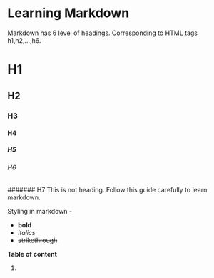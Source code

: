 # Learning Markdown

Markdown has 6 level of headings. Corresponding to HTML tags h1,h2,...,h6.

# H1
## H2
### H3
#### H4
##### H5
###### H6
####### H7 This is not heading. Follow this guide carefully to learn markdown.

Styling in markdown -
- **bold**
- *italics*
- ~~strikethrough~~

**Table of content**

1.  
